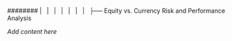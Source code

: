######## |   |   |   |   |   |   |   ├── Equity vs. Currency Risk and Performance Analysis

*Add content here*